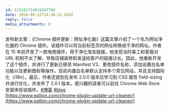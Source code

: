 ```yaml
---
id: 113181714810267788
date: 2024-09-22T14:38:32.024Z
reply: false
media_attachments: 0
---
```


发布新文章：《Chrome 插件更新：网址净化器》这篇文章介绍了一个名为网址净化器的 Chrome 插件。该插件可以将当前标签页的网址转换成干净的网址。作者在 15 年前开发了一款电商插件，用于净化淘宝链接。他发现当时美工和客服对 URL 机制不太了解，导致店铺装修和发送给客户的链接过长。因此，他重新开发了这个插件，并进行了更新迁移至 Manifest V3、更改插件名称、添加设置白名单功能以及更新图标等操作。目前内置白名单默认支持多个常见网站，并且支持国际化（i18n）。最后，作者还提到在发布 2.0.0 版本后学习到 CSS 属性 field-sizing 并进行优化，并发布了 2.0.1 版本。感兴趣的读者可以前往 Chrome Web Store 安装体验该插件。[#博客](https://e5n.cc/tags/%E5%8D%9A%E5%AE%A2) [#blog](https://e5n.cc/tags/blog)  
[https://www.eallion.com/chrome-plugin-update-url-cleaner/](https://www.eallion.com/chrome-plugin-update-url-cleaner/)

